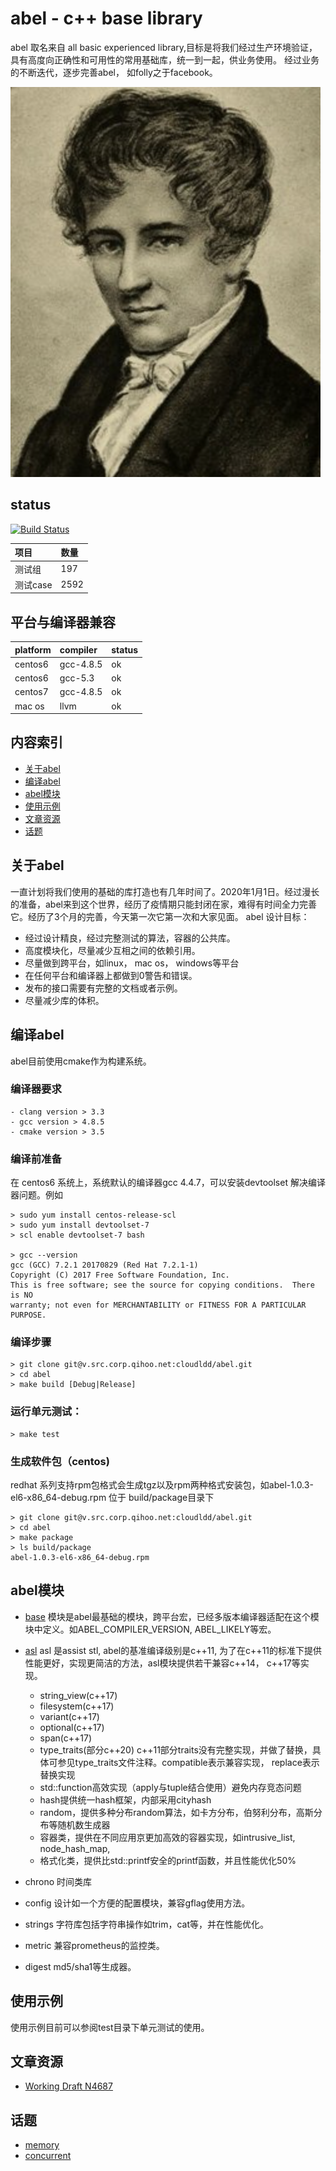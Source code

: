 # abel - c++ base library

abel 取名来自 all basic experienced library,目标是将我们经过生产环境验证，具有高度向正确性和可用性的常用基础库，统一到一起，供业务使用。
经过业务的不断迭代，逐步完善abel， 如folly之于facebook。

![abel](https://github.com/gottingen/abel/blob/master/docs/images/abel.png)

## status

[![Build Status](https://www.travis-ci.org/gottingen/abel.svg?branch=master)](https://travis-ci.org/gottingen/abel)
 
项目| 数量
:--- | :---
测试组| 197
测试case | 2592

## 平台与编译器兼容

platform|compiler | status
:--- | :---| :---
centos6 | gcc-4.8.5 | ok
centos6 | gcc-5.3 | ok
centos7 | gcc-4.8.5 | ok
mac os  | llvm    | ok




## 内容索引

* [关于abel](#about)
* [编译abel](#build)
* [abel模块](#modules)
* [使用示例](#examples)
* [文章资源](#papers)
* [话题](#topics)

<a name="about"> </a>

## 关于abel

一直计划将我们使用的基础的库打造也有几年时间了。2020年1月1日。经过漫长的准备，abel来到这个世界，经历了疫情期只能封闭在家，难得有时间全力完善
它。经历了3个月的完善，今天第一次它第一次和大家见面。
abel 设计目标：
* 经过设计精良，经过完整测试的算法，容器的公共库。
* 高度模块化，尽量减少互相之间的依赖引用。
* 尽量做到跨平台，如linux， mac os， windows等平台
* 在任何平台和编译器上都做到0警告和错误。
* 发布的接口需要有完整的文档或者示例。
* 尽量减少库的体积。


<a name="build"> </a>

## 编译abel

abel目前使用cmake作为构建系统。

### 编译器要求

    - clang version > 3.3
    - gcc version > 4.8.5
    - cmake version > 3.5
### 编译前准备

在 centos6 系统上，系统默认的编译器gcc 4.4.7，可以安装devtoolset 解决编译器问题。例如
    
    > sudo yum install centos-release-scl
    > sudo yum install devtoolset-7
    > scl enable devtoolset-7 bash
    
    > gcc --version
    gcc (GCC) 7.2.1 20170829 (Red Hat 7.2.1-1)
    Copyright (C) 2017 Free Software Foundation, Inc.
    This is free software; see the source for copying conditions.  There is NO
    warranty; not even for MERCHANTABILITY or FITNESS FOR A PARTICULAR PURPOSE.
    
### 编译步骤

    > git clone git@v.src.corp.qihoo.net:cloudldd/abel.git
    > cd abel
    > make build [Debug|Release]

### 运行单元测试：
    
    > make test

### 生成软件包（centos)
   
redhat 系列支持rpm包格式会生成tgz以及rpm两种格式安装包，如abel-1.0.3-el6-x86_64-debug.rpm
位于 build/package目录下

    > git clone git@v.src.corp.qihoo.net:cloudldd/abel.git
    > cd abel
    > make package
    > ls build/package
    abel-1.0.3-el6-x86_64-debug.rpm

    
    
<a name="modules"> </a>

## abel模块

* [base](/docs/en/base.md) 模块是abel最基础的模块，跨平台宏，已经多版本编译器适配在这个模块中定义。如ABEL_COMPILER_VERSION,
ABEL_LIKELY等宏。

* [asl]() asl 是assist stl, abel的基准编译级别是c++11, 为了在c++11的标准下提供性能更好，实现更简洁的方法，asl模块提供若干兼容c++14，
 c++17等实现。
    * string_view(c++17)
    * filesystem(c++17)
    * variant(c++17)
    * optional(c++17)
    * span(c++17)
    * type_traits(部分c++20) c++11部分traits没有完整实现，并做了替换，具体可参见type_traits文件注释。compatible表示兼容实现，
    replace表示替换实现
    * std::function高效实现（apply与tuple结合使用）避免内存竞态问题
    * hash提供统一hash框架，内部采用cityhash
    * random，提供多种分布random算法，如卡方分布，伯努利分布，高斯分布等随机数生成器
    * 容器类，提供在不同应用京更加高效的容器实现，如intrusive_list, node_hash_map, 
    * 格式化类，提供比std::printf安全的printf函数，并且性能优化50%
* chrono 时间类库
* config 设计如一个方便的配置模块，兼容gflag使用方法。
* strings 字符库包括字符串操作如trim，cat等，并在性能优化。
* metric 兼容prometheus的监控类。
* digest md5/sha1等生成器。

<a name="examples"> </a>

## 使用示例

使用示例目前可以参阅test目录下单元测试的使用。

<a name="papers"> </a>

## 文章资源

* [Working Draft N4687](/docs/documnet/n4687.pdf)

<a name="topic"> </a>

## 话题

* [memory](/docs/en/topic/memory.md) 
* [concurrent](/docs/en/topic/concurrent.md)